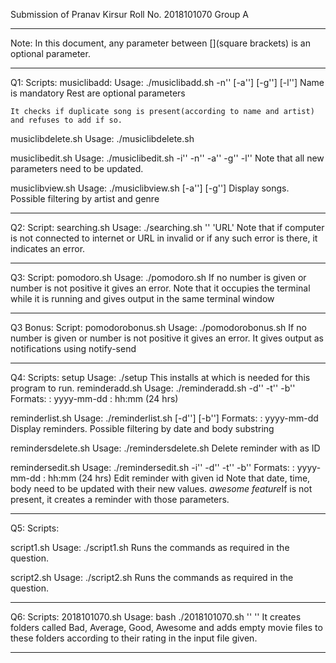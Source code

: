 Submission of Pranav Kirsur
Roll No. 2018101070
Group A

******************************************************************************************
Note:
In this document, any parameter between [](square brackets) is an optional parameter.

******************************************************************************************
Q1:
Scripts: 
musiclibadd:
	Usage:
		./musiclibadd.sh -n'<name>' [-a'<artist>'] [-g'<genre>'] [-l'<link>']
	Name is mandatory
	Rest are optional parameters

	It checks if duplicate song is present(according to name and artist) and refuses to add if so.

musiclibdelete.sh
	Usage:
		./musiclibdelete.sh <id>

musiclibedit.sh
	Usage:
		./musiclibedit.sh -i'<id>' -n'<newname>' -a'<newartist>' -g'<newgenre>' -l'<newlink>'
	Note that all new parameters need to be updated.

musiclibview.sh
	Usage:
		./musiclibview.sh [-a'<artist>'] [-g'<genre>'] 
	Display songs. Possible filtering by artist and genre 

*******************************************************************************************
Q2:
Script:
searching.sh
Usage:
	./searching.sh '<searchstring>' 'URL'
Note that if computer is not connected to internet or URL in invalid or if any such error is there, it indicates an error.

*******************************************************************************************
Q3:
Script:
	pomodoro.sh
Usage:
	./pomodoro.sh <positive number>
If no number is given or number is not positive it gives an error.
Note that it occupies the terminal while it is running and gives output in the same terminal window

*******************************************************************************************
Q3 Bonus:
Script:
	pomodorobonus.sh
Usage:
	./pomodorobonus.sh <positive number>
If no number is given or number is not positive it gives an error.
It gives output as notifications using notify-send

*******************************************************************************************
Q4:
Scripts:
setup
	Usage:
		./setup
	This installs at which is needed for this program to run.
reminderadd.sh
	Usage:
		./reminderadd.sh -d'<date>' -t'<time>' -b'<message body>'
	Formats:
		<date> : yyyy-mm-dd
		<time> : hh:mm (24 hrs)

reminderlist.sh
	Usage:
		./reminderlist.sh [-d'<date>'] [-b'<messagebodysubstring>']
	Formats:
		<date> : yyyy-mm-dd
	Display reminders.
	Possible filtering by date and body substring

remindersdelete.sh
	Usage:
		./remindersdelete.sh <id>
	Delete reminder with <id> as ID

remindersedit.sh
	Usage:
		./remindersedit.sh -i'<id>' -d'<newdate>' -t'<newtime>' -b'<new message body>'
	Formats:
		<newdate> : yyyy-mm-dd
		<newtime> : hh:mm (24 hrs)
	Edit reminder with given id
	Note that date, time, body need to be updated with their new values.
	*awesome feature*If <id> is not present, it creates a reminder with those parameters.

******************************************************************************************
Q5:
Scripts:

script1.sh
	Usage:
		./script1.sh
	Runs the commands as required in the question.

script2.sh
	Usage:
		./script2.sh
	Runs the commands as required in the question.

******************************************************************************************
Q6:
Scripts:
2018101070.sh
	Usage: bash ./2018101070.sh '<moviesfilepath>' '<moviefiledestination>'
	It creates folders called Bad, Average, Good, Awesome and adds empty movie files to these folders according to their rating in the input file given.

******************************************************************************************